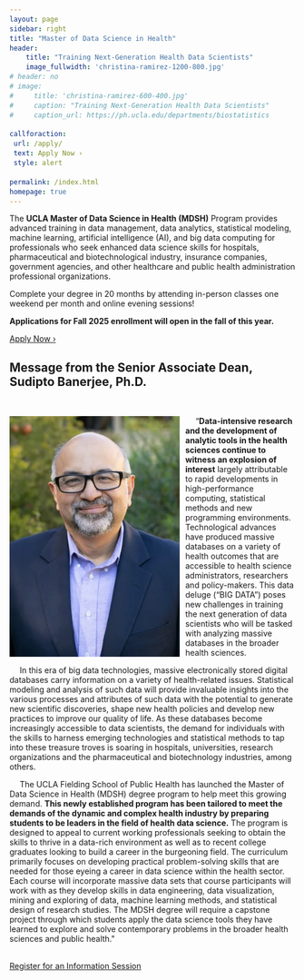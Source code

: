 ```yaml
---
layout: page
sidebar: right
title: "Master of Data Science in Health"
header:
    title: "Training Next-Generation Health Data Scientists"
    image_fullwidth: 'christina-ramirez-1200-800.jpg'
# header: no
# image: 
#     title: 'christina-ramirez-600-400.jpg'
#     caption: "Training Next-Generation Health Data Scientists"
#     caption_url: https://ph.ucla.edu/departments/biostatistics

callforaction:
 url: /apply/
 text: Apply Now ›
 style: alert
  
permalink: /index.html
homepage: true
---
```


The **UCLA Master of Data Science in Health (MDSH)** Program provides advanced training in data management, data analytics, statistical modeling, machine learning, artificial intelligence (AI), and big data computing for professionals who seek enhanced data science skills for hospitals, pharmaceutical and biotechnological industry, insurance companies, government agencies, and other healthcare and public health administration professional organizations.

Complete your degree in 20 months by attending in-person classes one weekend per month and online evening sessions!

**Applications for Fall 2025 enrollment will open in the fall of this year.**   
<!-- [Join the list](https://uclahs.az1.qualtrics.com/jfe/form/SV_0xFyH6DBXYrRzgi) to be notified when applications are being accepted, and sign up for one of our weekly information sessions.   -->

<div class="row t60 b60">
        <div class="small-12 text-center columns">
            <a class="button large radius alert" href="/apply/">Apply Now ›</a>
        </div><!-- /.small-12.columns -->
</div><!-- /.row -->

## Message from the Senior Associate Dean, Sudipto Banerjee, Ph.D.

&emsp;
 
<img src="images/sudipto_narrow.png" align="left" width="300px" style="margin:0 10px 0px 0"/>

&emsp;  “**Data-intensive research and the development of analytic tools in the health sciences continue to witness an explosion of interest** largely attributable to rapid developments in high-performance computing, statistical methods and new programming environments. Technological advances have produced massive databases on a variety of health outcomes that are accessible to health science administrators, researchers and policy-makers. This data deluge (“BIG DATA”) poses new challenges in training the next generation of data scientists who will be tasked with analyzing massive databases in the broader health sciences.

&emsp; In this era of big data technologies, massive electronically stored digital databases carry information on a variety of health-related issues. Statistical modeling and analysis of such data will provide invaluable insights into the various processes and attributes of such data with the potential to generate new scientific discoveries, shape new health policies and develop new practices to improve our quality of life. As these databases become increasingly accessible to data scientists, the demand for individuals with the skills to harness emerging technologies and statistical methods to tap into these treasure troves is soaring in hospitals, universities, research organizations and the pharmaceutical and biotechnology industries, among others. 

&emsp; The UCLA Fielding School of Public Health has launched the Master of Data Science in Health (MDSH) degree program to help meet this growing demand. **This newly established program has been tailored to meet the demands of the dynamic and complex health industry by preparing students to be leaders in the field of health data science.** The program is designed to appeal to current working professionals seeking to obtain the skills to thrive in a data-rich environment as well as to recent college graduates looking to build a career in the burgeoning field. The curriculum primarily focuses on developing practical problem-solving skills that are needed for those eyeing a career in data science within the health sector. Each course will incorporate massive data sets that course participants will work with as they develop skills in data engineering, data visualization, mining and exploring of data, machine learning methods, and statistical design of research studies. The MDSH degree will require a capstone project through which students apply the data science tools they have learned to explore and solve contemporary problems in the broader health sciences and public health."
<br>
  

<br clear="left"/> 

<div class="row t60 b60">
        <div class="small-12 text-center columns">
            <a class="button large radius info" href="https://ucla.zoom.us/meeting/register/tJIuc-mtqj0qG91cHwVA2wEnn3WDwxVEio-p">Register for an Information Session</a>
        </div><!-- /.small-12.columns -->
</div><!-- /.row -->


